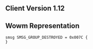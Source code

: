 ## Client Version 1.12

## Wowm Representation
```rust,ignore
smsg SMSG_GROUP_DESTROYED = 0x007C {
}

```
